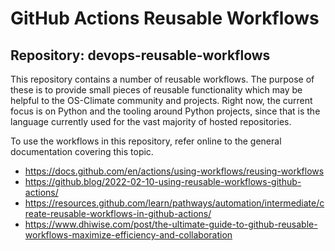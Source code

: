 # GitHub Actions Reusable Workflows

## Repository: devops-reusable-workflows

This repository contains a number of reusable workflows. The purpose of these
is to provide small pieces of reusable functionality which may be helpful to
the OS-Climate community and projects. Right now, the current focus is on
Python and the tooling around Python projects, since that is the language
currently used for the vast majority of hosted repositories.

To use the workflows in this repository, refer online to the general
documentation covering this topic.

- <https://docs.github.com/en/actions/using-workflows/reusing-workflows>
- <https://github.blog/2022-02-10-using-reusable-workflows-github-actions/>
- <https://resources.github.com/learn/pathways/automation/intermediate/create-reusable-workflows-in-github-actions/>
- <https://www.dhiwise.com/post/the-ultimate-guide-to-github-reusable-workflows-maximize-efficiency-and-collaboration>
